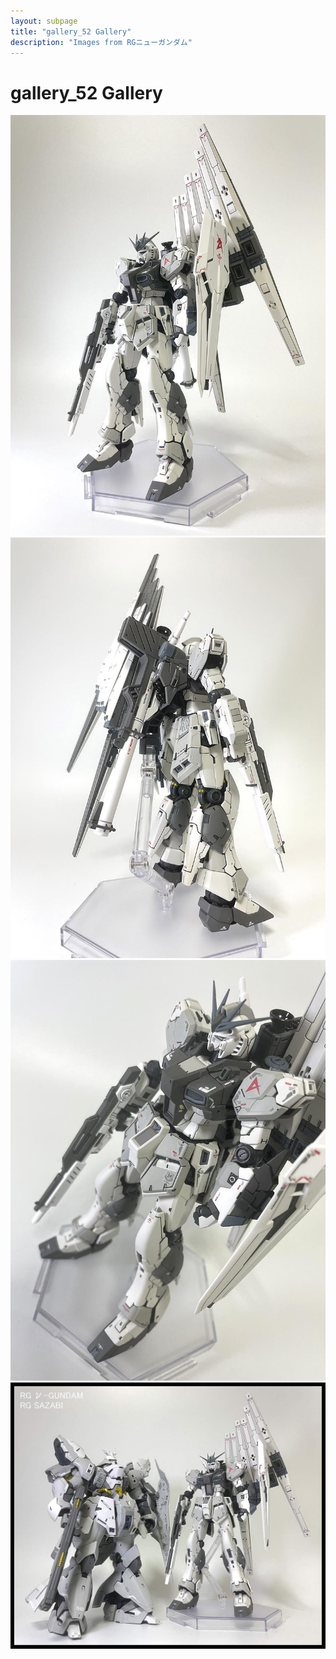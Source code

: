```yaml
---
layout: subpage
title: "gallery_52 Gallery"
description: "Images from RGニューガンダム"
---
```


# gallery_52 Gallery

![G01+](gallery_52/G01+.jpg)
![G02+](gallery_52/G02+.jpg)
![G03+](gallery_52/G03+.jpg)
![GS01+](gallery_52/GS01+.jpg)
